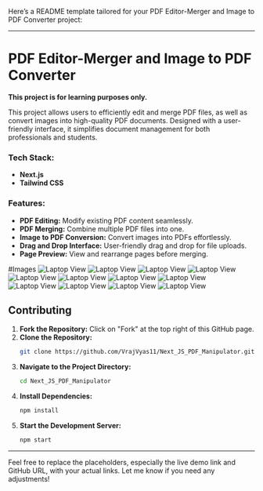 Here’s a README template tailored for your PDF Editor-Merger and Image to PDF Converter project:

---

# PDF Editor-Merger and Image to PDF Converter

**This project is for learning purposes only.**


This project allows users to efficiently edit and merge PDF files, as well as convert images into high-quality PDF documents. Designed with a user-friendly interface, it simplifies document management for both professionals and students.

### Tech Stack:
- **Next.js**
- **Tailwind CSS**

### Features:
- **PDF Editing:** Modify existing PDF content seamlessly.
- **PDF Merging:** Combine multiple PDF files into one.
- **Image to PDF Conversion:** Convert images into PDFs effortlessly.
- **Drag and Drop Interface:** User-friendly drag and drop for file uploads.
- **Page Preview:** View and rearrange pages before merging.


#Images
![Laptop View](./livedemoimages/1.png)
![Laptop View](./livedemoimages/2.png)
![Laptop View](./livedemoimages/3.png)
![Laptop View](./livedemoimages/4.png)
![Laptop View](./livedemoimages/5.png)
![Laptop View](./livedemoimages/6.png)
![Laptop View](./livedemoimages/7.png)
![Laptop View](./livedemoimages/8.png)
![Laptop View](./livedemoimages/9.png)
![Laptop View](./livedemoimages/10.png)
![Laptop View](./livedemoimages/11.png)
![Laptop View](./livedemoimages/12.png)
## Contributing

1. **Fork the Repository:** Click on "Fork" at the top right of this GitHub page.
2. **Clone the Repository:**
   ```bash
   git clone https://github.com/VrajVyas11/Next_JS_PDF_Manipulator.git
   ```
3. **Navigate to the Project Directory:**
   ```bash
   cd Next_JS_PDF_Manipulator
   ```
4. **Install Dependencies:**
   ```bash
   npm install
   ```
5. **Start the Development Server:**
   ```bash
   npm start
   ```

---

Feel free to replace the placeholders, especially the live demo link and GitHub URL, with your actual links. Let me know if you need any adjustments!
